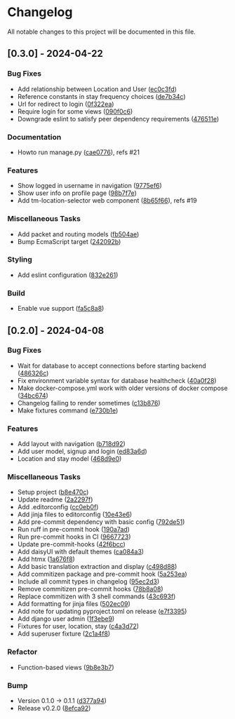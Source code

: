 # Changelog

All notable changes to this project will be documented in this file.

## [0.3.0] - 2024-04-22

### Bug Fixes

- Add relationship between Location and User ([ec0c3fd](ec0c3fd75f5f642bad16297d6df44f252fd225c9))
- Reference constants in stay frequency choices ([de7b34c](de7b34c57ed112be817c8e6edfe4d77be9391f22))
- Url for redirect to login ([0f322ea](0f322ea155f3cb500b25b7d57ca01b8d48e146e6))
- Require login for some views ([090f0c6](090f0c65a294de6c686f26691128fd6f0f621a15))
- Downgrade eslint to satisfy peer dependency requirements ([476511e](476511ed7d3bcc7432b0180f2afb5763d96f306f))

### Documentation

- Howto run manage.py ([cae0776](cae077687f9f58bb977980cd928fc686e73f1c65)), refs #21

### Features

- Show logged in username in navigation ([9775ef6](9775ef6093223c71113d50d30d03b28099a36337))
- Show user info on profile page ([98b7f7e](98b7f7e100e213dbfba37a36402f33ee1582b7c1))
- Add tm-location-selector web component ([8b65f66](8b65f66c692f2949ebd87c46af916552e1b2a8cf)), refs #19

### Miscellaneous Tasks

- Add packet and routing models ([fb504ae](fb504aecbe4f820e59d1487a8fe4d30be09d9813))
- Bump EcmaScript target ([242092b](242092b2c43c985c6500cad868b0cbe5320fb285))

### Styling

- Add eslint configuration ([832e261](832e261288558293bbaa8d0b75b59ff064df06de))

### Build

- Enable vue support ([fa5c8a8](fa5c8a8d958ea07da3b2effff1e280c34f880142))

## [0.2.0] - 2024-04-08

### Bug Fixes

- Wait for database to accept connections before starting backend ([486326c](486326c89c2bbffecd3a717afa24870cd83b6a2a))
- Fix environment variable syntax for database healthcheck ([40a0f28](40a0f28fe358d8d9ea7f4b184164da009420d1e1))
- Make docker-compose.yml work with older versions of docker compose ([34bc674](34bc674a865fddd647816c783b095de72f082e2a))
- Changelog failing to render sometimes ([c13b876](c13b876a1e0b06e565ca8b59d74a394d164456ee))
- Make fixtures command ([e730b1e](e730b1e478caa359c2606e1efaf2c72333f370db))

### Features

- Add layout with navigation ([b718d92](b718d92ba1ba966b53bb9576054b41cc6e24ad89))
- Add user model, signup and login ([ed83a6d](ed83a6d9669eb194025a944dcff4feaa01dd14f6))
- Location and stay model ([468d9e0](468d9e09973ee1618a7707ea6405a9c98347e1b6))

### Miscellaneous Tasks

- Setup project ([b8e470c](b8e470ca3b25743207f9f42867c515a85c1d6f99))
- Update readme ([2a2297f](2a2297f8185b4f254fa7238f04c333b4b604854a))
- Add .editorconfig ([cc0eb0f](cc0eb0f9717ce4ce9afa1163ab741e9efe738ed5))
- Add jinja files to editorconfig ([10e43e6](10e43e6cac551ee2533e3e816952229d875c2389))
- Add pre-commit dependency with basic config ([792de51](792de5110010ef0e9d7cad5f265be85aa6517707))
- Run ruff in pre-commit hook ([190a7ad](190a7ad937b8575cb7564d5d31e1055451bee0a0))
- Run pre-commit hooks in CI ([9667723](9667723317b842d2b8cd515472bddb3cedc48ce0))
- Update pre-commit-hooks ([42f6bcc](42f6bcc0e26c4920712699fd608b033b8de6133b))
- Add daisyUI with default themes ([ca084a3](ca084a3664e2a06a0952853857eb22476cc2e4a5))
- Add htmx ([1a676f8](1a676f89745f91097afe2e7e56253343c4d9f8c1))
- Add basic translation extraction and display ([c498d88](c498d88a1449752f87bef2529613527e0755c163))
- Add commitizen package and pre-commit hook ([5a253ea](5a253ea4f2a21dddf89e679d1f4a41ad936be57f))
- Include all commit types in changelog ([95ec2d3](95ec2d30c00d49d78ab11a3984d659844ab5eb9c))
- Remove commitizen pre-commit hooks ([78b8a08](78b8a08c811b0ef7e6bd107928e44bd1ffb3e298))
- Replace commitizen with 3 shell commands ([43c693f](43c693f0fda8d615d234a09c84a8339e5b1213d0))
- Add formatting for jinja files ([502ec09](502ec09d3d45f264b054cd71d26a3a2a25b4afd3))
- Add note for updating pyproject.toml on release ([e7f3395](e7f3395e2203da849fff8c249a81e73053eaf0f7))
- Add django user admin ([1f3ebe9](1f3ebe91f797a8506da5c71feefe3940742b74d1))
- Fixtures for user, location, stay ([c4a3d72](c4a3d7225a72073778a0f90fb244c0a2b7cc0d5c))
- Add superuser fixture ([2c1a4f8](2c1a4f8a36248771339f911e341b68158e62cc94))

### Refactor

- Function-based views ([9b8e3b7](9b8e3b7fcf7f88c4823f8e71df26b1d25798f53e))

### Bump

- Version 0.1.0 → 0.1.1 ([d377a94](d377a94f99e98a1dea1f46fbf6f155a05d9de052))
- Release v0.2.0 ([8efca92](8efca9261ca66f43290fecf1bfa00ad457fec209))

<!-- generated by git-cliff -->
